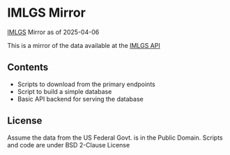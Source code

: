 # IMLGS Mirror

[IMLGS](https://www.ncei.noaa.gov/products/index-marine-lacustrine-samples) Mirror as of 2025-04-06

This is a mirror of the data available at the [IMLGS API](https://www.ngdc.noaa.gov/geosamples-api/swagger-ui/index.html)

## Contents
- Scripts to download from the primary endpoints
- Script to build a simple database
- Basic API backend for serving the database

## License
Assume the data from the US Federal Govt. is in the Public Domain.
Scripts and code are under BSD 2-Clause License

